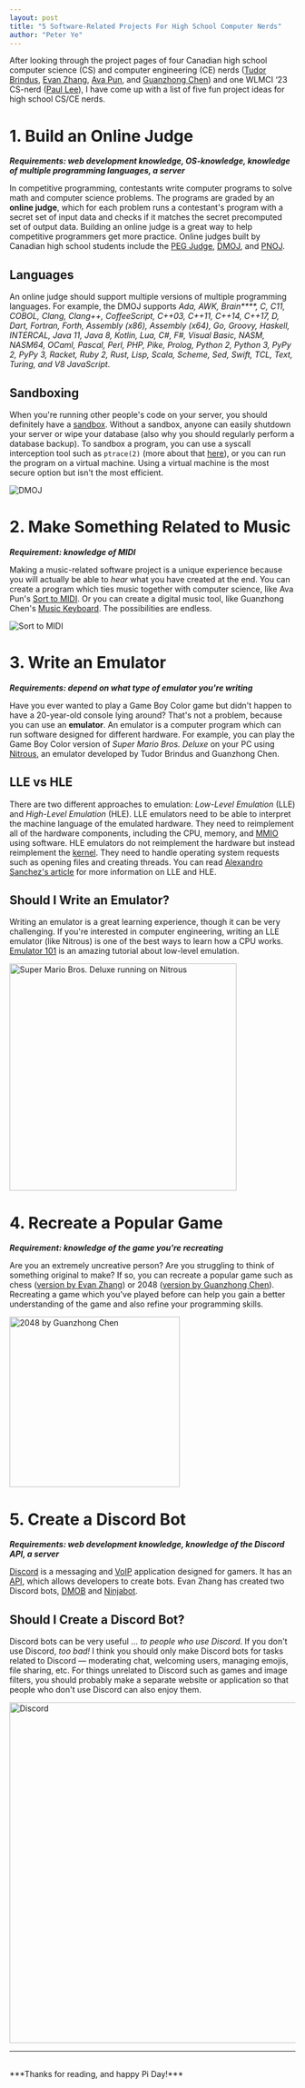 ```yaml
---
layout: post
title: "5 Software-Related Projects For High School Computer Nerds"
author: "Peter Ye"
---
```

After looking through the project pages of four Canadian high school computer science (CS) and computer engineering (CE) nerds ([Tudor Brindus](https://tbrindus.ca/projects/), [Evan Zhang](https://evanzhang.me/projects/), [Ava Pun](https://avapun.com/coding), and [Guanzhong Chen](https://guanzhong.ca/projects/)) and one WLMCI ‘23 CS-nerd ([Paul Lee](https://paullee.dev/)), I have come up with a list of five fun project ideas for high school CS/CE nerds.

# 1. Build an Online Judge
***Requirements: web development knowledge, OS-knowledge, knowledge of multiple programming languages, a server***

In competitive programming, contestants write computer programs to solve math and computer science problems. The programs are graded by an **online judge**, which for each problem runs a contestant's program with a secret set of input data and checks if it matches the secret precomputed set of output data. Building an online judge is a great way to help competitive programmers get more practice. Online judges built by Canadian high school students include the [PEG Judge](https://wcipeg.com/), [DMOJ](https://dmoj.ca/), and [PNOJ](https://oj.paullee.dev/).

## Languages
An online judge should support multiple versions of multiple programming languages. For example, the DMOJ supports *Ada, AWK, Brain\*\*\*\*, C, C11, COBOL, Clang, Clang++, CoffeeScript, C++03, C++11, C++14, C++17, D, Dart, Fortran, Forth, Assembly (x86), Assembly (x64), Go, Groovy, Haskell, INTERCAL, Java 11, Java 8, Kotlin, Lua, C#, F#, Visual Basic, NASM, NASM64, OCaml, Pascal, Perl, PHP, Pike, Prolog, Python 2, Python 3, PyPy 2, PyPy 3, Racket, Ruby 2, Rust, Lisp, Scala, Scheme, Sed, Swift, TCL, Text, Turing, and V8 JavaScript*.

## Sandboxing
When you're running other people's code on your server, you should definitely have a [sandbox](https://en.wikipedia.org/wiki/Sandbox_(computer_security)). Without a sandbox, anyone can easily shutdown your server or wipe your database (also why you should regularly perform a database backup). To sandbox a program, you can use a syscall interception tool such as `ptrace(2)` (more about that [here](https://tbrindus.ca/on-online-judging-part-1/)), or you can run the program on a virtual machine. Using a virtual machine is the most secure option but isn't the most efficient.

![DMOJ](/iii/2020/03/14/dmoj.jpg)

# 2. Make Something Related to Music
***Requirement: knowledge of MIDI***

Making a music-related software project is a unique experience because you will actually be able to *hear* what you have created at the end. You can create a program which ties music together with computer science, like Ava Pun's [Sort to MIDI](https://github.com/AvaLovelace1/sort-to-midi). Or you can create a digital music tool, like Guanzhong Chen's [Music Keyboard](https://github.com/quantum5/MusicKeyboard). The possibilities are endless.

![Sort to MIDI](/iii/2020/03/14/sort_to_midi.png)

# 3. Write an Emulator
***Requirements: depend on what type of emulator you're writing***

Have you ever wanted to play a Game Boy Color game but didn't happen to have a 20-year-old console lying around? That's not a problem, because you can use an **emulator**. An emulator is a computer program which can run software designed for different hardware. For example, you can play the Game Boy Color version of *Super Mario Bros. Deluxe* on your PC using [Nitrous](https://github.com/Xyene/Nitrous-Emulator), an emulator developed by Tudor Brindus and Guanzhong Chen.

## LLE vs HLE
There are two different approaches to emulation: *Low-Level Emulation* (LLE) and *High-Level Emulation* (HLE). LLE emulators need to be able to interpret the machine language of the emulated hardware. They need to reimplement all of the hardware components, including the CPU, memory, and [MMIO](https://en.wikipedia.org/wiki/Memory-mapped_I/O) using software. HLE emulators do not reimplement the hardware but instead reimplement the [kernel](https://en.wikipedia.org/wiki/Kernel_(operating_system)). They need to handle operating system requests such as opening files and creating threads. You can read [Alexandro Sanchez's article](https://alexaltea.github.io/blog/posts/2018-04-18-lle-vs-hle/) for more information on LLE and HLE.

## Should I Write an Emulator?
Writing an emulator is a great learning experience, though it can be very challenging. If you're interested in computer engineering, writing an LLE emulator (like Nitrous) is one of the best ways to learn how a CPU works. [Emulator 101](http://www.emulator101.com/) is an amazing tutorial about low-level emulation.

<img src="/iii/2020/03/14/mario.png" alt="Super Mario Bros. Deluxe running on Nitrous" width="400"/>

# 4. Recreate a Popular Game
***Requirement: knowledge of the game you're recreating***

Are you an extremely uncreative person? Are you struggling to think of something original to make? If so, you can recreate a popular game such as chess ([version by Evan Zhang](https://github.com/Ninjaclasher/Chess-Program)) or 2048 ([version by Guanzhong Chen](https://github.com/quantum5/2048)). Recreating a game which you've played before can help you gain a better understanding of the game and also refine your programming skills.

<img src="/iii/2020/03/14/2048.png" alt="2048 by Guanzhong Chen" width="300"/>

# 5. Create a Discord Bot
***Requirements: web development knowledge, knowledge of the Discord API, a server***

[Discord](https://discordapp.com/) is a messaging and [VoIP](https://en.wikipedia.org/wiki/Voice_over_IP) application designed for gamers. It has an [API](https://en.wikipedia.org/wiki/Application_programming_interface), which allows developers to create bots. Evan Zhang has created two Discord bots, [DMOB](https://github.com/Ninjaclasher/DMOB-Modern-Online-Bot) and [Ninjabot](https://github.com/Ninjaclasher/Ninjabot).

## Should I Create a Discord Bot?
Discord bots can be very useful ... *to people who use Discord*. If you don't use Discord, *too bad!* I think you should only make Discord bots for tasks related to Discord — moderating chat, welcoming users, managing emojis, file sharing, etc. For things unrelated to Discord such as games and image filters, you should probably make a separate website or application so that people who don't use Discord can also enjoy them.

<img src="/iii/2020/03/14/discord.jpg" alt="Discord" width="600"/>
<hr>
<br>
***Thanks for reading, and happy Pi Day!***
